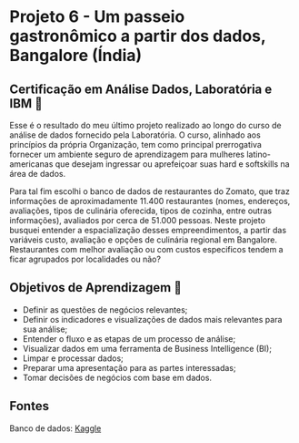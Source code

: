 # Projeto 6 - Um passeio gastronômico a partir dos dados, Bangalore (Índia)

## Certificação em Análise Dados, Laboratória e IBM 🌟

Esse é o resultado do meu último projeto realizado ao longo do curso de análise de dados fornecido pela Laboratória. O curso, alinhado aos princípios da própria Organização, tem como principal prerrogativa fornecer um ambiente seguro de aprendizagem para mulheres latino-americanas que desejam ingressar ou aprefeiçoar suas hard e softskills na área de dados.

Para tal fim escolhi o banco de dados de restaurantes do Zomato, que traz informações de aproximadamente 11.400 restaurantes (nomes, endereços, avaliações, tipos de culinária oferecida, tipos de cozinha, entre outras informações), avaliados por cerca de 51.000 pessoas. Neste projeto busquei entender a espacialização desses empreendimentos, a partir das variáveis custo, avaliação e opções de culinária regional em Bangalore. Restaurantes com melhor avaliação ou com custos especificos tendem a ficar agrupados por localidades ou não?

## Objetivos de Aprendizagem 📝
* Definir as questões de negócios relevantes;
* Definir os indicadores e visualizações de dados mais relevantes para sua análise;
* Entender o fluxo e as etapas de um processo de análise;
* Visualizar dados em uma ferramenta de Business Intelligence (BI);
* Limpar e processar dados;
* Preparar uma apresentação para as partes interessadas;
* Tomar decisões de negócios com base em dados.

## Fontes
Banco de dados: [Kaggle](https://www.kaggle.com/himanshupoddar/zomato-bangalore-restaurants)
